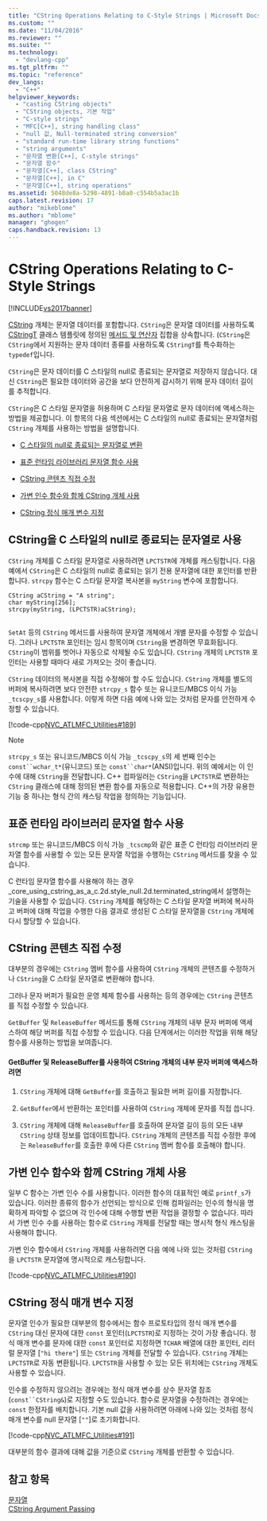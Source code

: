 ```yaml
---
title: "CString Operations Relating to C-Style Strings | Microsoft Docs"
ms.custom: ""
ms.date: "11/04/2016"
ms.reviewer: ""
ms.suite: ""
ms.technology: 
  - "devlang-cpp"
ms.tgt_pltfrm: ""
ms.topic: "reference"
dev_langs: 
  - "C++"
helpviewer_keywords: 
  - "casting CString objects"
  - "CString objects, 기본 작업"
  - "C-style strings"
  - "MFC[C++], string handling class"
  - "null 값, Null-terminated string conversion"
  - "standard run-time library string functions"
  - "string arguments"
  - "문자열 변환[C++], C-style strings"
  - "문자열 함수"
  - "문자열[C++], class CString"
  - "문자열[C++], in C"
  - "문자열[C++], string operations"
ms.assetid: 5048de8a-5298-4891-b8a0-c554b5a3ac1b
caps.latest.revision: 17
author: "mikeblome"
ms.author: "mblome"
manager: "ghogen"
caps.handback.revision: 13
---
```

# CString Operations Relating to C-Style Strings
[!INCLUDE[vs2017banner](../assembler/inline/includes/vs2017banner.md)]

[CString](../atl-mfc-shared/using-cstring.md) 개체는 문자열 데이터를 포함합니다.  `CString`은 문자열 데이터를 사용하도록 [CStringT](../atl-mfc-shared/reference/cstringt-class.md) 클래스 템플릿에 정의된 [메서드 및 연산자](../atl-mfc-shared/reference/cstringt-class.md) 집합을 상속합니다.  \(`CString`은 `CString`에서 지원하는 문자 데이터 종류를 사용하도록 `CStringT`를 특수화하는 `typedef`입니다.  
  
 `CString`은 문자 데이터를 C 스타일의 null로 종료되는 문자열로 저장하지 않습니다.  대신 `CString`은 필요한 데이터와 공간을 보다 안전하게 감시하기 위해 문자 데이터 길이를 추적합니다.  
  
 `CString`은 C 스타일 문자열을 허용하며 C 스타일 문자열로 문자 데이터에 액세스하는 방법을 제공합니다.  이 항목의 다음 섹션에서는 C 스타일의 null로 종료되는 문자열처럼 `CString` 개체를 사용하는 방법을 설명합니다.  
  
-   [C 스타일의 null로 종료되는 문자열로 변환](#_core_using_cstring_as_a_c.2d.style_null.2d.terminated_string)  
  
-   [표준 런타임 라이브러리 문자열 함수 사용](#_core_working_with_standard_run.2d.time_library_string_functions)  
  
-   [CString 콘텐츠 직접 수정](#_core_modifying_cstring_contents_directly)  
  
-   [가변 인수 함수와 함께 CString 개체 사용](#_core_using_cstring_objects_with_variable_argument_functions)  
  
-   [CString 정식 매개 변수 지정](#_core_specifying_cstring_formal_parameters)  
  
##  <a name="_core_using_cstring_as_a_c.2d.style_null.2d.terminated_string"></a> CString을 C 스타일의 null로 종료되는 문자열로 사용  
 `CString` 개체를 C 스타일 문자열로 사용하려면 `LPCTSTR`에 개체를 캐스팅합니다.  다음 예에서 `CString`은 C 스타일의 null로 종료되는 읽기 전용 문자열에 대한 포인터를 반환합니다.  `strcpy` 함수는 C 스타일 문자열 복사본을 `myString` 변수에 포함합니다.  
  
```  
CString aCString = "A string";  
char myString[256];  
strcpy(myString, (LPCTSTR)aCString);  
  
```  
  
 `SetAt` 등의 `CString` 메서드를 사용하여 문자열 개체에서 개별 문자를 수정할 수 있습니다.  그러나 `LPCTSTR` 포인터는 임시 항목이며 `CString`을 변경하면 무효화됩니다.  `CString`이 범위를 벗어나 자동으로 삭제될 수도 있습니다.  `CString` 개체의 `LPCTSTR` 포인터는 사용할 때마다 새로 가져오는 것이 좋습니다.  
  
 `CString` 데이터의 복사본을 직접 수정해야 할 수도 있습니다.  `CString` 개체를 별도의 버퍼에 복사하려면 보다 안전한 `strcpy_s` 함수 또는 유니코드\/MBCS 이식 가능 `_tcscpy_s`를 사용합니다.  이렇게 하면 다음 예에 나와 있는 것처럼 문자를 안전하게 수정할 수 있습니다.  
  
 [!code-cpp[NVC_ATLMFC_Utilities#189](../atl-mfc-shared/codesnippet/CPP/cstring-operations-relating-to-c-style-strings_1.cpp)]  
  
> [!NOTE]
>  `strcpy_s` 또는 유니코드\/MBCS 이식 가능 `_tcscpy_s`의 세 번째 인수는 `const``wchar_t*`\(유니코드\) 또는 `const``char*`\(ANSI\)입니다.  위의 예에서는 이 인수에 대해 `CString`을 전달합니다.  C\+\+ 컴파일러는 `CString`을 `LPCTSTR`로 변환하는 `CString` 클래스에 대해 정의된 변환 함수를 자동으로 적용합니다.  C\+\+의 가장 유용한 기능 중 하나는 형식 간의 캐스팅 작업을 정의하는 기능입니다.  
  
##  <a name="_core_working_with_standard_run.2d.time_library_string_functions"></a> 표준 런타임 라이브러리 문자열 함수 사용  
 `strcmp` 또는 유니코드\/MBCS 이식 가능 `_tcscmp`와 같은 표준 C 런타임 라이브러리 문자열 함수를 사용할 수 있는 모든 문자열 작업을 수행하는 `CString` 메서드를 찾을 수 있습니다.  
  
 C 런타임 문자열 함수를 사용해야 하는 경우 \_core\_using\_cstring\_as\_a\_c.2d.style\_null.2d.terminated\_string에서 설명하는 기술을 사용할 수 있습니다.  `CString` 개체를 해당하는 C 스타일 문자열 버퍼에 복사하고 버퍼에 대해 작업을 수행한 다음 결과로 생성된 C 스타일 문자열을 `CString` 개체에 다시 할당할 수 있습니다.  
  
##  <a name="_core_modifying_cstring_contents_directly"></a> CString 콘텐츠 직접 수정  
 대부분의 경우에는 `CString` 멤버 함수를 사용하여 `CString` 개체의 콘텐츠를 수정하거나 `CString`을 C 스타일 문자열로 변환해야 합니다.  
  
 그러나 문자 버퍼가 필요한 운영 체제 함수를 사용하는 등의 경우에는 `CString` 콘텐츠를 직접 수정할 수 있습니다.  
  
 `GetBuffer` 및 `ReleaseBuffer` 메서드를 통해 `CString` 개체의 내부 문자 버퍼에 액세스하여 해당 버퍼를 직접 수정할 수 있습니다.  다음 단계에서는 이러한 작업을 위해 해당 함수를 사용하는 방법을 보여줍니다.  
  
#### GetBuffer 및 ReleaseBuffer를 사용하여 CString 개체의 내부 문자 버퍼에 액세스하려면  
  
1.  `CString` 개체에 대해 `GetBuffer`를 호출하고 필요한 버퍼 길이를 지정합니다.  
  
2.  `GetBuffer`에서 반환하는 포인터를 사용하여 `CString` 개체에 문자를 직접 씁니다.  
  
3.  `CString` 개체에 대해 `ReleaseBuffer`를 호출하여 문자열 길이 등의 모든 내부 `CString` 상태 정보를 업데이트합니다.  `CString` 개체의 콘텐츠를 직접 수정한 후에는 `ReleaseBuffer`를 호출한 후에 다른 `CString` 멤버 함수를 호출해야 합니다.  
  
##  <a name="_core_using_cstring_objects_with_variable_argument_functions"></a> 가변 인수 함수와 함께 CString 개체 사용  
 일부 C 함수는 가변 인수 수를 사용합니다.  이러한 함수의 대표적인 예로 `printf_s`가 있습니다.  이러한 종류의 함수가 선언되는 방식으로 인해 컴파일러는 인수의 형식을 명확하게 파악할 수 없으며 각 인수에 대해 수행할 변환 작업을 결정할 수 없습니다.  따라서 가변 인수 수를 사용하는 함수로 `CString` 개체를 전달할 때는 명시적 형식 캐스팅을 사용해야 합니다.  
  
 가변 인수 함수에서 `CString` 개체를 사용하려면 다음 예에 나와 있는 것처럼 `CString`을 `LPCTSTR` 문자열에 명시적으로 캐스팅합니다.  
  
 [!code-cpp[NVC_ATLMFC_Utilities#190](../atl-mfc-shared/codesnippet/CPP/cstring-operations-relating-to-c-style-strings_2.cpp)]  
  
##  <a name="_core_specifying_cstring_formal_parameters"></a> CString 정식 매개 변수 지정  
 문자열 인수가 필요한 대부분의 함수에서는 함수 프로토타입의 정식 매개 변수를 `CString` 대신 문자에 대한 `const` 포인터\(`LPCTSTR`\)로 지정하는 것이 가장 좋습니다.  정식 매개 변수를 문자에 대한 `const` 포인터로 지정하면 `TCHAR` 배열에 대한 포인터, 리터럴 문자열 \[`"hi there"`\] 또는 `CString` 개체를 전달할 수 있습니다.  `CString` 개체는 `LPCTSTR`로 자동 변환됩니다.  `LPCTSTR`을 사용할 수 있는 모든 위치에는 `CString` 개체도 사용할 수 있습니다.  
  
 인수를 수정하지 않으려는 경우에는 정식 매개 변수를 상수 문자열 참조\(`const``CString&`\)로 지정할 수도 있습니다.  함수로 문자열을 수정하려는 경우에는 `const` 한정자를 배치합니다.  기본 null 값을 사용하려면 아래에 나와 있는 것처럼 정식 매개 변수를 null 문자열 \[`""`\]로 초기화합니다.  
  
 [!code-cpp[NVC_ATLMFC_Utilities#191](../atl-mfc-shared/codesnippet/CPP/cstring-operations-relating-to-c-style-strings_3.cpp)]  
  
 대부분의 함수 결과에 대해 값을 기준으로 `CString` 개체를 반환할 수 있습니다.  
  
## 참고 항목  
 [문자열](../atl-mfc-shared/strings-atl-mfc.md)   
 [CString Argument Passing](../atl-mfc-shared/cstring-argument-passing.md)
